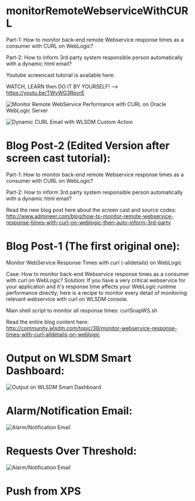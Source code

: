 # monitorRemoteWebserviceWithCURL

Part-1: How to monitor back-end remote Webservice response times as a consumer with CURL on WebLogic?

Part-2: How to inform 3rd party system responsible person automatically with a dynamic html email?

Youtube screencast tutorial is available here:

WATCH, LEARN then DO IT BY YOURSELF! --> https://youtu.be/TWvWG3RpvrE

![Monitor Remote WebService Performance with CURL on Oracle WebLogic Server](http://community.wlsdm.com/uploads/files/upload-6f3ef38b-f932-4d56-8c3f-2cef8689c12f.png)

![Dynamic CURL Email with WLSDM Custom Action](http://www.admineer.com/wp-content/uploads/2018/01/dynamic_3rdparty_email.png)


# Blog Post-2 (Edited Version after screen cast tutorial):

Part-1: How to monitor back-end remote Webservice response times as a consumer with CURL on WebLogic?

Part-2: How to inform 3rd party system responsible person automatically with a dynamic html email?

Read the new blog post here about the screen cast and source codes: http://www.admineer.com/blog/how-to-monitor-remote-webservice-response-times-with-curl-on-weblogic-then-auto-inform-3rd-party


# Blog Post-1 (The first original one):

Monitor WebService Response Times with curl (-alldetails) on WebLogic

Case: How to monitor back-end Webservice response times as a consumer with curl on WebLogic?
Solution: If you have a very critical webservice for your application and it's response time affects your WebLogic runtime performance directly; here is a recipe to monitor every detail of monitoring relevant webservice with curl on WLSDM console.

Main shell script to monitor all response times: curlSoapWS.sh

Read the entire blog content here: http://community.wlsdm.com/topic/38/monitor-webservice-response-times-with-curl-alldetails-on-weblogic

# Output on WLSDM Smart Dashboard:

![Output on WLSDM Smart Dashboard](http://community.wlsdm.com/uploads/files/upload-03603241-acbb-4383-9b20-0828f55e1ce1.png)

# Alarm/Notification Email:

![Alarm/Notification Email](http://community.wlsdm.com/uploads/files/upload-7c0d6172-7bc1-4529-8327-cebcb3b52e49.png)

# Requests Over Threshold:

![Alarm/Notification Email](http://community.wlsdm.com/uploads/files/upload-dddd52be-20a1-4956-8ae5-db67c1d904b8.png)

# Push from XPS
